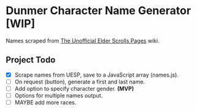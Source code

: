 # Dunmer Character Name Generator [WIP]

Names scraped from [The Unofficial Elder Scrolls Pages](https://en.uesp.net/wiki/Main_Page) wiki.

## Project Todo
- [x] Scrape names from UESP, save to a JavaScript array (names.js).
- [ ] On request (button), generate a first and last name.
- [ ] Add option to specify character gender. **(MVP)**
- [ ] Options for multiple names output.
- [ ] MAYBE add more races.
